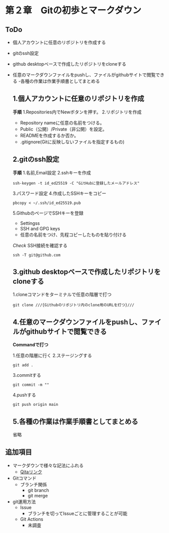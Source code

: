 # 第２章　Gitの初歩とマークダウン
ToDo
--
- 個人アカウントに任意のリポジトリを作成する
- gitのssh設定
- github desktopベースで作成したリポジトリをcloneする
- 任意のマークダウンファイルをpushし、ファイルがgithubサイトで閲覧できる
-各種の作業は作業手順書としてまとめる

    1.個人アカウントに任意のリポジトリを作成
    --
    **手順**
    1.Repositories内でNewボタンを押す。
    2.リポジトリを作成
    - Repository nameに任意の名前をつける。
    - Public（公開）/Private（非公開）を設定。
    - READMEを作成するか否か。
    - .gitignore(Gitに反映しないファイルを指定するもの)

    2.gitのssh設定
    --
    **手順**
    1.名前,Email設定
    2.sshキーを作成
    ```
    ssh-keygen -t id_ed25519 -C "GitHubに登録したメールアドレス"
    ```
    3.パスワード設定
    4.作成したSSHキーをコピー
    ```
    pbcopy < ~/.ssh/id_ed25519.pub
    ```
    5.GithubのページでSSHキーを登録
    - Settingss
    - SSH and GPG keys
    - 任意の名前をつけ、先程コピーしたものを貼り付ける

    *Check*
    SSH接続を確認する
    ```
    ssh -T git@github.com
    ```

    3.github desktopベースで作成したリポジトリをcloneする
    --
    1.cloneコマンドをターミナルで任意の階層で打つ
    ```
    git clone ///{Githubのリポジトリ内のclone用のURLを打つ}///
    ```

    4.任意のマークダウンファイルをpushし、ファイルがgithubサイトで閲覧できる
    --
    **Commandで打つ**
    
    1.任意の階層に行く
    2.ステージングする
    ```
    git add .
    ```
    3.commitする
    ```
    git commit -m ""
    ```
    4.pushする
    ```
    git push origin main
    ```


    5.各種の作業は作業手順書としてまとめる
    --
    省略


追加項目
--
- マークダウンで様々な記法にふれる
  - [Qitaリンク](https://qiita.com/Qiita/items/c686397e4a0f4f11683d)
- Gitコマンド
  - ブランチ関係
    - git branch
    - git merge
- git運用方法
  - Issue
    - ブランチを切ってIssueごとに管理することが可能
  - Git Actions
    - 未調査
